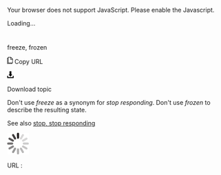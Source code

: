 Your browser does not support JavaScript. Please enable the Javascript.

Loading...

# 

freeze, frozen

![Copy URL](freeze-frozen_files/Copy.png)
Copy URL

![Download](freeze-frozen_files/Download.png)

Download topic

Don't use *freeze* as a synonym for *stop responding*. Don't use *frozen* to describe the resulting state.

See also [stop, stop responding](https://worldready.cloudapp.net/Styleguide/Read?id=2700&topicid=35398)

![In progress](freeze-frozen_files/activity-large.gif)

URL :
